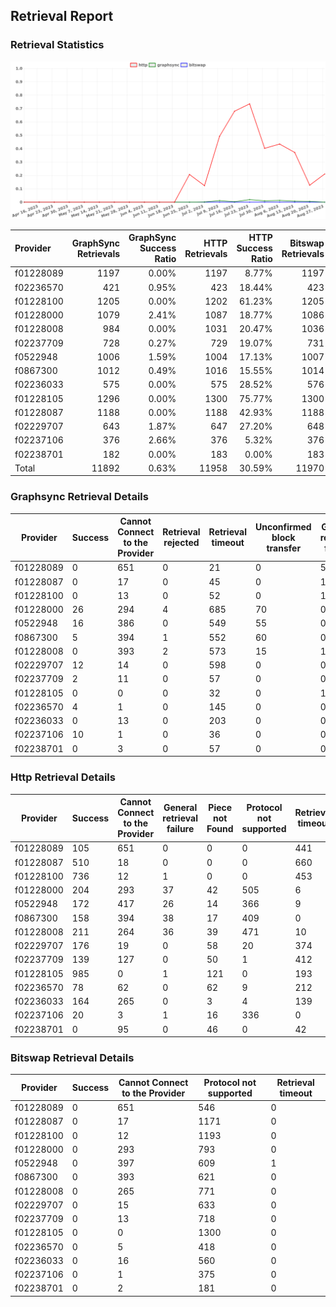 ## Retrieval Report
### Retrieval Statistics
<img src="https://raw.githubusercontent.com/data-preservation-programs/filplus-checker-assets/main/filecoin-project/filecoin-plus-large-datasets/issues/1201/1693450959872.png"/>

| Provider  | GraphSync Retrievals | GraphSync Success Ratio | HTTP Retrievals | HTTP Success Ratio | Bitswap Retrievals | Bitswap Success Ratio |
| :-------- | -------------------: | ----------------------: | --------------: | -----------------: | -----------------: | --------------------: |
| f01228089 |                 1197 |                   0.00% |            1197 |              8.77% |               1197 |                 0.00% |
| f02236570 |                  421 |                   0.95% |             423 |             18.44% |                423 |                 0.00% |
| f01228100 |                 1205 |                   0.00% |            1202 |             61.23% |               1205 |                 0.00% |
| f01228000 |                 1079 |                   2.41% |            1087 |             18.77% |               1086 |                 0.00% |
| f01228008 |                  984 |                   0.00% |            1031 |             20.47% |               1036 |                 0.00% |
| f02237709 |                  728 |                   0.27% |             729 |             19.07% |                731 |                 0.00% |
| f0522948  |                 1006 |                   1.59% |            1004 |             17.13% |               1007 |                 0.00% |
| f0867300  |                 1012 |                   0.49% |            1016 |             15.55% |               1014 |                 0.00% |
| f02236033 |                  575 |                   0.00% |             575 |             28.52% |                576 |                 0.00% |
| f01228105 |                 1296 |                   0.00% |            1300 |             75.77% |               1300 |                 0.00% |
| f01228087 |                 1188 |                   0.00% |            1188 |             42.93% |               1188 |                 0.00% |
| f02229707 |                  643 |                   1.87% |             647 |             27.20% |                648 |                 0.00% |
| f02237106 |                  376 |                   2.66% |             376 |              5.32% |                376 |                 0.00% |
| f02238701 |                  182 |                   0.00% |             183 |              0.00% |                183 |                 0.00% |
| Total     |                11892 |                   0.63% |           11958 |             30.59% |              11970 |                 0.00% |

### Graphsync Retrieval Details
| Provider  | Success | Cannot Connect to the Provider | Retrieval rejected | Retrieval timeout | Unconfirmed block transfer | General retrieval failure | Piece not Found |
| --------- | ------- | ------------------------------ | ------------------ | ----------------- | -------------------------- | ------------------------- | --------------- |
| f01228089 | 0       | 651                            | 0                  | 21                | 0                          | 525                       | 0               |
| f01228087 | 0       | 17                             | 0                  | 45                | 0                          | 1126                      | 0               |
| f01228100 | 0       | 13                             | 0                  | 52                | 0                          | 1140                      | 0               |
| f01228000 | 26      | 294                            | 4                  | 685               | 70                         | 0                         | 0               |
| f0522948  | 16      | 386                            | 0                  | 549               | 55                         | 0                         | 0               |
| f0867300  | 5       | 394                            | 1                  | 552               | 60                         | 0                         | 0               |
| f01228008 | 0       | 393                            | 2                  | 573               | 15                         | 1                         | 0               |
| f02229707 | 12      | 14                             | 0                  | 598               | 0                          | 0                         | 19              |
| f02237709 | 2       | 11                             | 0                  | 57                | 0                          | 0                         | 658             |
| f01228105 | 0       | 0                              | 0                  | 32                | 0                          | 1264                      | 0               |
| f02236570 | 4       | 1                              | 0                  | 145               | 0                          | 0                         | 271             |
| f02236033 | 0       | 13                             | 0                  | 203               | 0                          | 0                         | 359             |
| f02237106 | 10      | 1                              | 0                  | 36                | 0                          | 0                         | 329             |
| f02238701 | 0       | 3                              | 0                  | 57                | 0                          | 0                         | 122             |

### Http Retrieval Details
| Provider  | Success | Cannot Connect to the Provider | General retrieval failure | Piece not Found | Protocol not supported | Retrieval timeout |
| --------- | ------- | ------------------------------ | ------------------------- | --------------- | ---------------------- | ----------------- |
| f01228089 | 105     | 651                            | 0                         | 0               | 0                      | 441               |
| f01228087 | 510     | 18                             | 0                         | 0               | 0                      | 660               |
| f01228100 | 736     | 12                             | 1                         | 0               | 0                      | 453               |
| f01228000 | 204     | 293                            | 37                        | 42              | 505                    | 6                 |
| f0522948  | 172     | 417                            | 26                        | 14              | 366                    | 9                 |
| f0867300  | 158     | 394                            | 38                        | 17              | 409                    | 0                 |
| f01228008 | 211     | 264                            | 36                        | 39              | 471                    | 10                |
| f02229707 | 176     | 19                             | 0                         | 58              | 20                     | 374               |
| f02237709 | 139     | 127                            | 0                         | 50              | 1                      | 412               |
| f01228105 | 985     | 0                              | 1                         | 121             | 0                      | 193               |
| f02236570 | 78      | 62                             | 0                         | 62              | 9                      | 212               |
| f02236033 | 164     | 265                            | 0                         | 3               | 4                      | 139               |
| f02237106 | 20      | 3                              | 1                         | 16              | 336                    | 0                 |
| f02238701 | 0       | 95                             | 0                         | 46              | 0                      | 42                |

### Bitswap Retrieval Details
| Provider  | Success | Cannot Connect to the Provider | Protocol not supported | Retrieval timeout |
| --------- | ------- | ------------------------------ | ---------------------- | ----------------- |
| f01228089 | 0       | 651                            | 546                    | 0                 |
| f01228087 | 0       | 17                             | 1171                   | 0                 |
| f01228100 | 0       | 12                             | 1193                   | 0                 |
| f01228000 | 0       | 293                            | 793                    | 0                 |
| f0522948  | 0       | 397                            | 609                    | 1                 |
| f0867300  | 0       | 393                            | 621                    | 0                 |
| f01228008 | 0       | 265                            | 771                    | 0                 |
| f02229707 | 0       | 15                             | 633                    | 0                 |
| f02237709 | 0       | 13                             | 718                    | 0                 |
| f01228105 | 0       | 0                              | 1300                   | 0                 |
| f02236570 | 0       | 5                              | 418                    | 0                 |
| f02236033 | 0       | 16                             | 560                    | 0                 |
| f02237106 | 0       | 1                              | 375                    | 0                 |
| f02238701 | 0       | 2                              | 181                    | 0                 |
